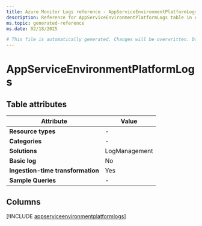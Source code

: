 ```yaml
---
title: Azure Monitor Logs reference - AppServiceEnvironmentPlatformLogs
description: Reference for AppServiceEnvironmentPlatformLogs table in Azure Monitor Logs.
ms.topic: generated-reference
ms.date: 02/18/2025

# This file is automatically generated. Changes will be overwritten. Do not change this file directly.
---
```


# AppServiceEnvironmentPlatformLogs




## Table attributes

|Attribute|Value|
|---|---|
|**Resource types**|-|
|**Categories**|-|
|**Solutions**| LogManagement|
|**Basic log**|No|
|**Ingestion-time transformation**|Yes|
|**Sample Queries**|-|



## Columns
  
[!INCLUDE [appserviceenvironmentplatformlogs](~/reusable-content/ce-skilling/azure/includes/azure-monitor/reference/tables/appserviceenvironmentplatformlogs-include.md)]

